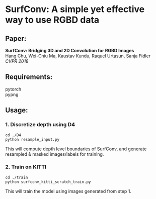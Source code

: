 # SurfConv: A simple yet effective way to use RGBD data

## Paper:

**SurfConv: Bridging 3D and 2D Convolution for RGBD Images**  
Hang Chu, Wei-Chiu Ma, Kaustav Kundu, Raquel Urtasun, Sanja Fidler  
*CVPR 2018*

## Requirements:
pytorch  
pypng

## Usage:
### 1. Discretize depth using D4

```
cd ./D4
python resample_input.py
```

This will compute depth level boundaries of SurfConv, and generate resampled & masked images/labels for training.

### 2. Train on KITTI

```
cd ./train
python surfconv_kitti_scratch_train.py
```

This will train the model using images generated from step 1.
